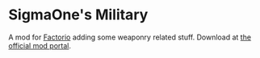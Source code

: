 # SigmaOne's Military

A mod for [Factorio](https://www.factorio.com) adding some weaponry related stuff.
Download at [the official mod portal](https://mods.factorio.com/mods/Sigma1/SigmaOne_Military).
